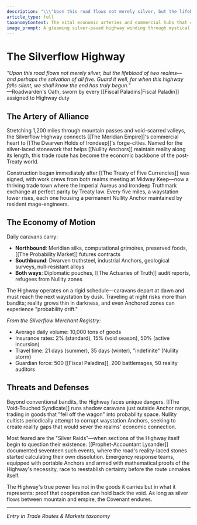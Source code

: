 ```yaml
---
description: "\\\"Upon this road flows not merely silver, but the lifeblood of two realms—and perhaps the salvation of all five. Guard it well, for when this highway falls silent, we shall know the end has truly begun.\\\" —Roadwarden's Oath, sworn by every [[Fiscal Paladins|Fiscal Paladin]] assigned to Highway duty"
article_type: full
taxonomyContext: The vital economic arteries and commercial hubs that connect the realms, including mana-trading posts, spell component exchanges, and philosophical debate markets
image_prompt: A gleaming silver-paved highway winding through mystical terrain, with merchant caravans protected by glowing arcane shields traversing between mountain holds and forest realms. Epic fantasy landscape art with golden sunset lighting reflecting off the metallic road surface and distant magical waypoints.
---
```



# The Silverflow Highway

*"Upon this road flows not merely silver, but the lifeblood of two realms—and perhaps the salvation of all five. Guard it well, for when this highway falls silent, we shall know the end has truly begun."*  
—Roadwarden's Oath, sworn by every [[Fiscal Paladins|Fiscal Paladin]] assigned to Highway duty

## The Artery of Alliance

Stretching 1,200 miles through mountain passes and void-scarred valleys, the Silverflow Highway connects [[The Meridian Empire]]'s commercial heart to [[The Dwarven Holds of Irondeep]]'s forge-cities. Named for the silver-laced stonework that helps [[Nullity Anchors]] maintain reality along its length, this trade route has become the economic backbone of the post-Treaty world.

Construction began immediately after [[The Treaty of Five Currencies]] was signed, with work crews from both realms meeting at Midway Keep—now a thriving trade town where the Imperial Aureus and Irondeep Truthmark exchange at perfect parity by Treaty law. Every five miles, a waystation tower rises, each one housing a permanent Nullity Anchor maintained by resident mage-engineers.

## The Economy of Motion

Daily caravans carry:
- **Northbound**: Meridian silks, computational grimoires, preserved foods, [[The Probability Market]] futures contracts
- **Southbound**: Dwarven truthsteel, industrial Anchors, geological surveys, null-resistant alloys
- **Both ways**: Diplomatic pouches, [[The Actuaries of Truth]] audit reports, refugees from Nullity zones

The Highway operates on a rigid schedule—caravans depart at dawn and must reach the next waystation by dusk. Traveling at night risks more than bandits; reality grows thin in darkness, and even Anchored zones can experience "probability drift."

*From the Silverflow Merchant Registry:*
- Average daily volume: 10,000 tons of goods
- Insurance rates: 2% (standard), 15% (void season), 50% (active incursion)
- Travel time: 21 days (summer), 35 days (winter), "indefinite" (Nullity storm)
- Guardian force: 500 [[Fiscal Paladins]], 200 battlemages, 50 reality auditors

## Threats and Defenses

Beyond conventional bandits, the Highway faces unique dangers. [[The Void-Touched Syndicate]] runs shadow caravans just outside Anchor range, trading in goods that "fell off the wagon" into probability space. Nullity cultists periodically attempt to corrupt waystation Anchors, seeking to create reality gaps that would sever the realms' economic connection.

Most feared are the "Silver Raids"—when sections of the Highway itself begin to question their existence. [[Prophet-Accountant Lysander]] documented seventeen such events, where the road's reality-laced stones started calculating their own dissolution. Emergency response teams, equipped with portable Anchors and armed with mathematical proofs of the Highway's necessity, race to reestablish certainty before the route unmakes itself.

The Highway's true power lies not in the goods it carries but in what it represents: proof that cooperation can hold back the void. As long as silver flows between mountain and empire, the Covenant endures.

---
*Entry in Trade Routes & Markets taxonomy*
